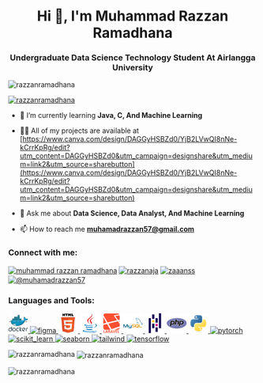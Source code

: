 <h1 align="center">Hi 👋, I'm Muhammad Razzan Ramadhana</h1>
<h3 align="center">Undergraduate Data Science Technology Student At Airlangga University</h3>

<p align="left"> <img src="https://komarev.com/ghpvc/?username=razzanramadhana&label=Profile%20views&color=0e75b6&style=flat" alt="razzanramadhana" /> </p>

<p align="left"> <a href="https://github.com/ryo-ma/github-profile-trophy"><img src="https://github-profile-trophy.vercel.app/?username=razzanramadhana" alt="razzanramadhana" /></a> </p>

- 🌱 I’m currently learning **Java, C, And Machine Learning**

- 👨‍💻 All of my projects are available at [https://www.canva.com/design/DAGGyHSBZd0/YjB2LVwQI8nNe-kCrrKpRg/edit?utm_content=DAGGyHSBZd0&utm_campaign=designshare&utm_medium=link2&utm_source=sharebutton](https://www.canva.com/design/DAGGyHSBZd0/YjB2LVwQI8nNe-kCrrKpRg/edit?utm_content=DAGGyHSBZd0&utm_campaign=designshare&utm_medium=link2&utm_source=sharebutton)

- 💬 Ask me about **Data Science, Data Analyst, And Machine Learning**

- 📫 How to reach me **muhamadrazzan57@gmail.com**

<h3 align="left">Connect with me:</h3>
<p align="left">
<a href="https://linkedin.com/in/muhammad razzan ramadhana" target="blank"><img align="center" src="https://raw.githubusercontent.com/rahuldkjain/github-profile-readme-generator/master/src/images/icons/Social/linked-in-alt.svg" alt="muhammad razzan ramadhana" height="30" width="40" /></a>
<a href="https://kaggle.com/razzanaja" target="blank"><img align="center" src="https://raw.githubusercontent.com/rahuldkjain/github-profile-readme-generator/master/src/images/icons/Social/kaggle.svg" alt="razzanaja" height="30" width="40" /></a>
<a href="https://instagram.com/zaaanss" target="blank"><img align="center" src="https://raw.githubusercontent.com/rahuldkjain/github-profile-readme-generator/master/src/images/icons/Social/instagram.svg" alt="zaaanss" height="30" width="40" /></a>
<a href="https://medium.com/@muhamadrazzan57" target="blank"><img align="center" src="https://raw.githubusercontent.com/rahuldkjain/github-profile-readme-generator/master/src/images/icons/Social/medium.svg" alt="@muhamadrazzan57" height="30" width="40" /></a>
</p>

<h3 align="left">Languages and Tools:</h3>
<p align="left"> <a href="https://www.docker.com/" target="_blank" rel="noreferrer"> <img src="https://raw.githubusercontent.com/devicons/devicon/master/icons/docker/docker-original-wordmark.svg" alt="docker" width="40" height="40"/> </a> <a href="https://www.figma.com/" target="_blank" rel="noreferrer"> <img src="https://www.vectorlogo.zone/logos/figma/figma-icon.svg" alt="figma" width="40" height="40"/> </a> <a href="https://www.w3.org/html/" target="_blank" rel="noreferrer"> <img src="https://raw.githubusercontent.com/devicons/devicon/master/icons/html5/html5-original-wordmark.svg" alt="html5" width="40" height="40"/> </a> <a href="https://www.java.com" target="_blank" rel="noreferrer"> <img src="https://raw.githubusercontent.com/devicons/devicon/master/icons/java/java-original.svg" alt="java" width="40" height="40"/> </a> <a href="https://laravel.com/" target="_blank" rel="noreferrer"> <img src="https://raw.githubusercontent.com/devicons/devicon/master/icons/laravel/laravel-plain-wordmark.svg" alt="laravel" width="40" height="40"/> </a> <a href="https://www.mysql.com/" target="_blank" rel="noreferrer"> <img src="https://raw.githubusercontent.com/devicons/devicon/master/icons/mysql/mysql-original-wordmark.svg" alt="mysql" width="40" height="40"/> </a> <a href="https://pandas.pydata.org/" target="_blank" rel="noreferrer"> <img src="https://raw.githubusercontent.com/devicons/devicon/2ae2a900d2f041da66e950e4d48052658d850630/icons/pandas/pandas-original.svg" alt="pandas" width="40" height="40"/> </a> <a href="https://www.php.net" target="_blank" rel="noreferrer"> <img src="https://raw.githubusercontent.com/devicons/devicon/master/icons/php/php-original.svg" alt="php" width="40" height="40"/> </a> <a href="https://www.python.org" target="_blank" rel="noreferrer"> <img src="https://raw.githubusercontent.com/devicons/devicon/master/icons/python/python-original.svg" alt="python" width="40" height="40"/> </a> <a href="https://pytorch.org/" target="_blank" rel="noreferrer"> <img src="https://www.vectorlogo.zone/logos/pytorch/pytorch-icon.svg" alt="pytorch" width="40" height="40"/> </a> <a href="https://scikit-learn.org/" target="_blank" rel="noreferrer"> <img src="https://upload.wikimedia.org/wikipedia/commons/0/05/Scikit_learn_logo_small.svg" alt="scikit_learn" width="40" height="40"/> </a> <a href="https://seaborn.pydata.org/" target="_blank" rel="noreferrer"> <img src="https://seaborn.pydata.org/_images/logo-mark-lightbg.svg" alt="seaborn" width="40" height="40"/> </a> <a href="https://tailwindcss.com/" target="_blank" rel="noreferrer"> <img src="https://www.vectorlogo.zone/logos/tailwindcss/tailwindcss-icon.svg" alt="tailwind" width="40" height="40"/> </a> <a href="https://www.tensorflow.org" target="_blank" rel="noreferrer"> <img src="https://www.vectorlogo.zone/logos/tensorflow/tensorflow-icon.svg" alt="tensorflow" width="40" height="40"/> </a> </p>

<p><img align="left" src="https://github-readme-stats.vercel.app/api/top-langs?username=razzanramadhana&show_icons=true&locale=en&layout=compact" alt="razzanramadhana" /></p>

<p>&nbsp;<img align="center" src="https://github-readme-stats.vercel.app/api?username=razzanramadhana&show_icons=true&locale=en" alt="razzanramadhana" /></p>

<p><img align="center" src="https://github-readme-streak-stats.herokuapp.com/?user=razzanramadhana&" alt="razzanramadhana" /></p>
